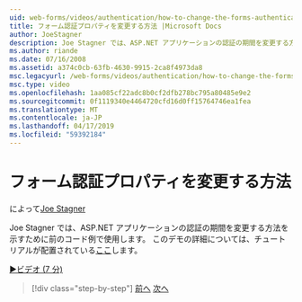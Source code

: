 ```yaml
---
uid: web-forms/videos/authentication/how-to-change-the-forms-authentication-properties
title: フォーム認証プロパティを変更する方法 |Microsoft Docs
author: JoeStagner
description: Joe Stagner では、ASP.NET アプリケーションの認証の期間を変更する方法を示すために前のコード例で使用します。 番目の詳細については.
ms.author: riande
ms.date: 07/16/2008
ms.assetid: a374c0cb-63fb-4630-9915-2ca8f4973da8
msc.legacyurl: /web-forms/videos/authentication/how-to-change-the-forms-authentication-properties
msc.type: video
ms.openlocfilehash: 1aa085cf22adc8b0cf2dfb278bc795a80485e9e2
ms.sourcegitcommit: 0f1119340e4464720cfd16d0ff15764746ea1fea
ms.translationtype: MT
ms.contentlocale: ja-JP
ms.lasthandoff: 04/17/2019
ms.locfileid: "59392184"
---
```

# <a name="how-to-change-the-forms-authentication-properties"></a>フォーム認証プロパティを変更する方法

によって[Joe Stagner](https://github.com/JoeStagner)

Joe Stagner では、ASP.NET アプリケーションの認証の期間を変更する方法を示すために前のコード例で使用します。 このデモの詳細については、チュートリアルが配置されている[ここ](../../overview/older-versions-security/introduction/forms-authentication-configuration-and-advanced-topics-vb.md)します。

[&#9654;ビデオ (7 分)](https://channel9.msdn.com/Blogs/ASP-NET-Site-Videos/how-to-change-the-forms-authentication-properties)

> [!div class="step-by-step"]
> [前へ](using-basic-forms-authentication-in-aspnet.md)
> [次へ](how-to-setup-and-use-cookie-less-authentication-in-an-aspnet-application.md)
